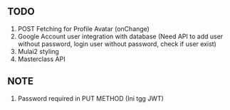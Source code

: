 ## TODO
1. POST Fetching for Profile Avatar (onChange)
2. Google Account user integration with database (Need API to add user without password, login user without password, check if user exist)
3. Mulai2 styling
4. Masterclass API

## NOTE
1. Password required in PUT METHOD (Ini tgg JWT)